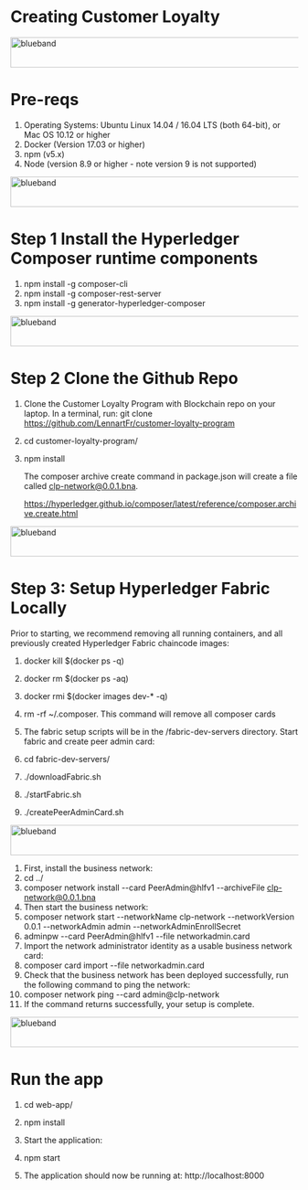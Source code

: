# Creating Customer Loyalty 

<img src="https://farm5.staticflickr.com/4503/37148677233_71edc5a37b_o.png" width="1041" height="53" alt="blueband">

# Pre-reqs

1. Operating Systems: Ubuntu Linux 14.04 / 16.04 LTS (both 64-bit), or Mac OS 10.12 or higher
1. Docker (Version 17.03 or higher)
1. npm (v5.x)
1. Node (version 8.9 or higher - note version 9 is not supported)

<img src="https://farm5.staticflickr.com/4503/37148677233_71edc5a37b_o.png" width="1041" height="53" alt="blueband">

# Step 1 Install the Hyperledger Composer runtime components

1. npm install -g composer-cli
1. npm install -g composer-rest-server
1. npm install -g generator-hyperledger-composer

<img src="https://farm5.staticflickr.com/4503/37148677233_71edc5a37b_o.png" width="1041" height="53" alt="blueband">

# Step 2 Clone the Github Repo

1. Clone the Customer Loyalty Program with Blockchain repo on your laptop. 
   In a terminal, run: git clone https://github.com/LennartFr/customer-loyalty-program
2. cd customer-loyalty-program/
3. npm install
   
   The composer archive create command in package.json will create a file called clp-network@0.0.1.bna.
   
   https://hyperledger.github.io/composer/latest/reference/composer.archive.create.html

<img src="https://farm5.staticflickr.com/4503/37148677233_71edc5a37b_o.png" width="1041" height="53" alt="blueband">

# Step 3: Setup Hyperledger Fabric Locally

Prior to starting, we recommend removing all running containers, and all previously created Hyperledger Fabric chaincode images:

1. docker kill $(docker ps -q)
1. docker rm $(docker ps -aq)
1. docker rmi $(docker images dev-* -q) 
1. rm -rf ~/.composer.  This command will remove all composer cards

1. The fabric setup scripts will be in the /fabric-dev-servers directory. Start fabric and create peer admin card:

1. cd fabric-dev-servers/
1. ./downloadFabric.sh
1. ./startFabric.sh
1. ./createPeerAdminCard.sh

<img src="https://farm5.staticflickr.com/4503/37148677233_71edc5a37b_o.png" width="1041" height="53" alt="blueband">

1. First, install the business network:
1. cd ../
1. composer network install --card PeerAdmin@hlfv1 --archiveFile clp-network@0.0.1.bna
1. Then start the business network:
1. composer network start --networkName clp-network --networkVersion 0.0.1 --networkAdmin admin --networkAdminEnrollSecret 
1. adminpw --card PeerAdmin@hlfv1 --file networkadmin.card
1. Import the network administrator identity as a usable business network card:
1. composer card import --file networkadmin.card
1. Check that the business network has been deployed successfully, run the following command to ping the network:
1. composer network ping --card admin@clp-network
1. If the command returns successfully, your setup is complete.

<img src="https://farm5.staticflickr.com/4503/37148677233_71edc5a37b_o.png" width="1041" height="53" alt="blueband">

# Run the app

1. cd web-app/
1. npm install
1. Start the application:

1. npm start
1. The application should now be running at: http://localhost:8000
